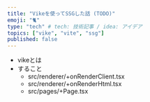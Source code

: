 ```yaml
---
title: "Vikeを使ってSSGした話 (TODO)"
emoji: "🐈"
type: "tech" # tech: 技術記事 / idea: アイデア
topics: ["vike", "vite", "ssg"]
published: false
---
```


- vikeとは
- すること
  - src/renderer/+onRenderClient.tsx
  - src/renderer/+onRenderHtml.tsx
  - src/pages/+Page.tsx
